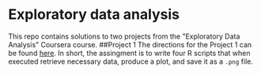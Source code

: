 # Exploratory data analysis
This repo contains solutions to two projects from the "Exploratory Data Analysis" Coursera course.
##Project 1
The directions for the Project 1 can be found [here](https://github.com/KobaKhit/ExData_Plotting1/blob/master/README.md). In short, the assingment is to write four R scripts that when executed retrieve necessary data, produce a plot, and save it as a `.png` file. 
